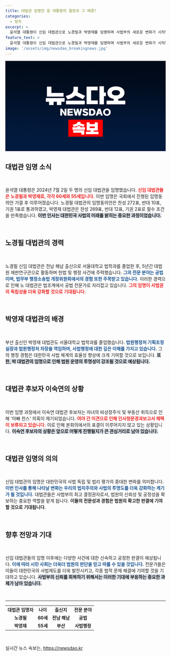 ```yaml
---
title: 대법관 임명안 윤 대통령의 결정과 그 배경!
categories:
  - 정치
excerpt: >
  윤석열 대통령이 신임 대법관으로 노경필과 박영재를 임명하며 사법부의 새로운 변화가 시작됐다. 찬성 압도적, 상반된 인물상은 어떤 영향을 미칠까? 궁금증을 자아내는 대법관 임명의 뒷이야기를 들어보자!
feature_text: >
  윤석열 대통령이 신임 대법관으로 노경필과 박영재를 임명하며 사법부의 새로운 변화가 시작됐다. 찬성 압도적, 상반된 인물상은 어떤 영향을 미칠까? 궁금증을 자아내는 대법관 임명의 뒷이야기를 들어보자!
image: '/assets/img/newsdao_breakingnews.jpg'
---
```


<p><img src="/assets/img/newsdao_breakingnews.jpg" alt="flaretime 속보" /></p>

<h2 data-ke-size="size26">대법관 임명 소식</h2>

<p data-ke-size="size16">&nbsp;</p>

<p>윤석열 대통령은 2024년 7월 2일 두 명의 신임 대법관을 임명했습니다. <b><span style="color: #ee2323;">신임 대법관들은 노경필과 박영재로, 각각 60세와 55세입니다.</span></b> 이번 임명은 국회에서 진행된 임명동의안 가결 후 이루어졌습니다. 노경필 대법관의 임명동의안은 찬성 272표, 반대 10표, 기권 1표로 통과하였고, 박영재 대법관은 찬성 269표, 반대 12표, 기권 2표로 필수 조건을 만족했습니다. <b><span style="background-color: #21538527;">이번 인사는 대한민국 사법의 미래를 밝히는 중요한 과정이었습니다.</span></b> </p>

<p data-ke-size="size16">&nbsp;</p>

<h2 data-ke-size="size26">노경필 대법관의 경력</h2>

<p data-ke-size="size16">&nbsp;</p>

<p>노경필 신임 대법관은 전남 해남 출신으로 서울대학교 법학과를 졸업한 후, 5년간 대법원 재판연구관으로 활동하며 헌법 및 행정 사건에 주력했습니다. <b><span style="color: #1a5490;">그의 전문 분야는 공법이며, 법무부 행정소송법 개정위원회에서의 경험 또한 주목받고 있습니다.</span></b> 이러한 경력으로 인해 노 대법관은 법조계에서 공법 전문가로 자리잡고 있습니다. <b><span style="color: #ee2323;">그의 임명이 사법권의 독립성을 더욱 강화할 것으로 기대됩니다.</span></b></p>

<p data-ke-size="size16">&nbsp;</p>

<h2 data-ke-size="size26">박영재 대법관의 배경</h2>

<p data-ke-size="size16">&nbsp;</p>

<p>부산 출신인 박영재 대법관도 서울대학교 법학과를 졸업했습니다. <b><span style="color: #1a5490;">법원행정처 기획조정실장과 법원행정처 차장을 역임하며, 사법행정에 대한 깊은 이해를 가지고 있습니다.</span></b> 그의 행정 경험은 대한민국 사법 체계의 효율성 향상에 크게 기여할 것으로 보입니다. <b><span style="background-color: #21538527;">또한, 박 대법관의 임명으로 인해 법원 운영의 투명성이 강조될 것으로 예상됩니다.</span></b> </p>

<p data-ke-size="size16">&nbsp;</p>

<h2 data-ke-size="size26">대법관 후보자 이숙연의 상황</h2>

<p data-ke-size="size16">&nbsp;</p>

<p>이번 임명 과정에서 이숙연 대법관 후보자는 자녀의 비상장주식 및 부동산 취득으로 인해 '아빠 찬스' 의혹이 제기되었습니다. <b><span style="color: #ee2323;">여야 간 이견으로 인해 인사청문경과보고서 채택이 보류되고 있습니다.</span></b> 이로 인해 본회의에서의 표결이 이루어지지 않고 있는 상황입니다. <b><span style="background-color: #21538527;">이숙연 후보자의 상황은 앞으로 어떻게 진행될지가 큰 관심거리로 남아 있습니다.</span></b></p>

<p data-ke-size="size16">&nbsp;</p>

<h2 data-ke-size="size26">대법관 임명의 의의</h2>

<p data-ke-size="size16">&nbsp;</p>

<p>신임 대법관의 임명은 대한민국의 사법 독립 및 법리 평가의 중대한 변화를 의미합니다. <b><span style="color: #1a5490;">이번 인사를 통해 나타날 변화는 우리의 법치주의와 사법의 투명도를 더욱 강화하는 계기가 될 것입니다.</span></b> 대법관들은 사법부의 최고 결정권자로서, 법원의 신뢰성 및 공정성을 확보하는 중요한 역할을 맡게 됩니다. <b><span style="ee2323;">이들의 전문성과 경험은 법원의 확고한 판결에 기여할 것으로 기대됩니다.</span></b> </p>

<p data-ke-size="size16">&nbsp;</p>

<h2 data-ke-size="size26">향후 전망과 기대</h2>

<p data-ke-size="size16">&nbsp;</p>

<p>신임 대법관들의 임명 이후에는 다양한 사건에 대한 신속하고 공정한 판결이 예상됩니다. <b><span style="color: #1a5490;">이에 따라 시민 사회는 더욱더 법원의 판단을 믿고 따를 수 있을 것입니다.</span></b> 전문가들은 이들이 대한민국의 사법제도를 더욱 발전시키고, 각종 법적 문제 해결에 기여할 것을 기대하고 있습니다. <b><span style="background-color: #21538527;">사법부의 신뢰를 회복하기 위해서는 이러한 기대에 부응하는 중요한 과제가 남아 있습니다.</span></b> </p>

<p data-ke-size="size16">&nbsp;</p>

<hr>

<table style="width: 100%;">
    <tbody>
        <tr>
            <td style="text-align: center; height: 17px;"><b>대법관 임명자</b></td>
            <td style="text-align: center; height: 17px;"><b>나이</b></td>
            <td style="text-align: center; height: 17px;"><b>출신지</b></td>
            <td style="text-align: center; height: 17px;"><b>전문 분야</b></td>
        </tr>
        <tr>
            <td style="text-align: center; height: 17px;"><b>노경필</b></td>
            <td style="text-align: center; height: 17px;"><b>60세</b></td>
            <td style="text-align: center; height: 17px;"><b>전남 해남</b></td>
            <td style="text-align: center; height: 17px;"><b>공법</b></td>
        </tr>
        <tr>
            <td style="text-align: center; height: 17px;"><b>박영재</b></td>
            <td style="text-align: center; height: 17px;"><b>55세</b></td>
            <td style="text-align: center; height: 17px;"><b>부산</b></td>
            <td style="text-align: center; height: 17px;"><b>사법행정</b></td>
        </tr>
    </tbody>
</table>

<p data-ke-size="size16">&nbsp;</p>
실시간 뉴스 속보는, <a href="https://newsdao.kr" rel="dofollow">https://newsdao.kr</a>


